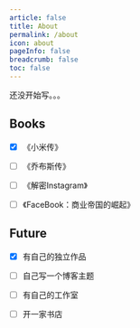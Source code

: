 ```yaml
---
article: false
title: About
permalink: /about
icon: about
pageInfo: false
breadcrumb: false
toc: false
---
```




<div class = "about-page"><BloggerInfo/></div>


<!-- 你好，我是Jiaolong，很高兴你能看到这里，那我就来介绍下我自己吧。 -->

还没开始写。。。



## Books

- [x] 《小米传》
- [ ] 《乔布斯传》
- [ ] 《解密Instagram》
- [ ] 《FaceBook：商业帝国的崛起》


## Future

- [x] 有自己的独立作品
- [ ] 自己写一个博客主题
- [ ] 有自己的工作室
- [ ] 开一家书店


<style>

.about-page .blogger-info{
    background:unset !important;
}

.about-page .num-wrapper{
    display:none;
}

</style>
